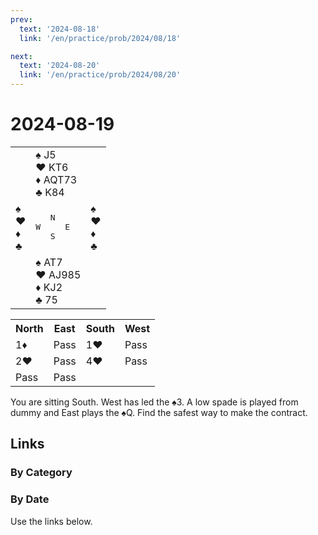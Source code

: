 ```yaml
---
prev:
  text: '2024-08-18'
  link: '/en/practice/prob/2024/08/18'

next:
  text: '2024-08-20'
  link: '/en/practice/prob/2024/08/20'
---
```


# 2024-08-19

<table class="deal">
	<tr>
		<td></td>
		<td>♠ J5<br>♥ KT6<br>♦ AQT73<br>♣ K84</td>
		<td></td>
	</tr>
	<tr>
		<td>♠ <br>♥ <br>♦ <br>♣ </td>
		<td><pre>   N<br>W     E<br>   S</pre></td>
		<td>♠ <br>♥ <br>♦ <br>♣ </td>
	</tr>
	<tr>
		<td></td>
		<td>♠ AT7<br>♥ AJ985<br>♦ KJ2<br>♣ 75</td>
		<td></td>
	</tr>
</table>

<table class="auction">
	<tr>
		<th>North</th>
		<th>East</th>
		<th>South</th>
		<th>West</th>
	</tr>
	<tr>
		<td>1♦</td>
		<td>Pass</td>
		<td>1♥</td>
		<td>Pass</td>
	</tr>
	<tr>
		<td>2♥</td>
		<td>Pass</td>
		<td>4♥</td>
		<td>Pass</td>
	</tr>
	<tr>
		<td>Pass</td>
		<td>Pass</td>
		<td></td>
		<td></td>
	</tr>
</table>

You are sitting South. West has led the ♠3. A low spade is played from dummy and East plays the ♠Q. Find the safest way to make the contract.

## Links

[<Badge type="tip" text="Check Solution"/>](/en/learning/prob/2024/08/19)

### By Category

[<Badge type="tip" text="<--"/>](/en/practice/prob/2024/08/16)
[<Badge type="tip" text="Calendar"/>](/en/practice/calendar/2024/08)
[<Badge type="tip" text="-->"/>](/en/practice/prob/2024/08/22)

### By Date

Use the links below.